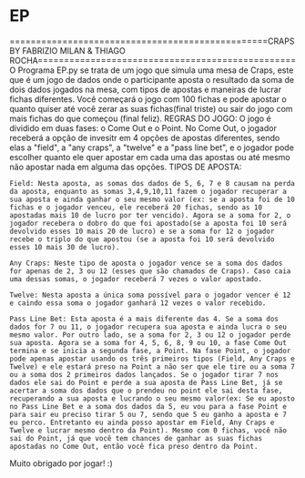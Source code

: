 # EP 
=================================================CRAPS BY FABRIZIO MILAN & THIAGO ROCHA=================================================
O Programa EP.py se trata de um jogo que simula uma mesa de Craps, este que é um jogo de dados onde o participante aposta o resultado da soma de dois dados jogados na mesa, com tipos de apostas e maneiras de lucrar fichas diferentes. Você começará o jogo com 100 fichas e pode apostar o quanto quiser até você zerar as suas fichas(final triste) ou sair do jogo com mais fichas do que começou (final feliz).
REGRAS DO JOGO:
    O jogo é dividido em duas fases: o Come Out e o Point. No Come Out, o jogador receberá a opção de invesitr em 4 opções de apostas diferentes, sendo elas a "field", a "any craps", a "twelve" e a "pass line bet", e o jogador pode escolher quanto ele quer apostar em cada uma das apostas ou até mesmo não apostar nada em alguma das opções.
TIPOS DE APOSTA:
    
    Field: Nesta aposta, as somas dos dados de 5, 6, 7 e 8 causam na perda da aposta, enquanto as somas 3,4,9,10,11 fazem o jogador recuperar a sua aposta e ainda ganhar o seu mesmo valor (ex: se a aposta foi de 10 fichas e o jogador venceu, ele receberá 20 fichas, sendo as 10 apostadas mais 10 de lucro por ter vencido). Agora se a soma for 2, o jogador recebera o dobro do que foi apostado(se a aposta foi 10 será devolvido esses 10 mais 20 de lucro) e se a soma for 12 o jogador recebe o triplo do que apostou (se a aposta foi 10 será devolvido esses 10 mais 30 de lucro).

    Any Craps: Neste tipo de aposta o jogador vence se a soma dos dados for apenas de 2, 3 ou 12 (esses que são chamados de Craps). Caso caia uma dessas somas, o jogador receberá 7 vezes o valor apostado.

    Twelve: Nesta aposta a única soma possível para o jogador vencer é 12 e caindo essa soma o jogador ganhará 12 vezes o valor recebido. 

    Pass Line Bet: Esta aposta é a mais diferente das 4. Se a soma dos dados for 7 ou 11, o jogador recupera sua aposta e ainda lucra o seu mesmo valor. Por outro lado, se a soma for 2, 3 ou 12 o jogador perde sua aposta. Agora se a soma for 4, 5, 6, 8, 9 ou 10, a fase Come Out termina e se inicia a segunda fase, a Point. Na fase Point, o jogador pode apenas apostar usando os três primeiros tipos (Field, Any Craps e Twelve) e ele estará preso na Point a não ser que ele tire ou a soma 7 ou a soma dos 2 primeiros dados lançados. Se o jogador tirar 7 nos dados ele sai do Point e perde a sua aposta de Pass Line Bet, já se acertar a soma dos dados que o prendeu no point ele sai desta fase, recuperando a sua aposta e lucrando o seu mesmo valor(ex: Se eu aposto no Pass Line Bet e a soma dos dados da 5, eu vou para a fase Point e para sair eu preciso tirar 5 ou 7, sendo que 5 eu ganho a aposta e 7 eu perco. Entretanto eu ainda posso apostar em Field, Any Craps e Twelve e lucrar mesmo dentro da Point). Mesmo com 0 fichas, você não sai do Point, já que você tem chances de ganhar as suas fichas apostadas no Come Out, então você fica preso dentro da Point.

Muito obrigado por jogar! :)
    
      